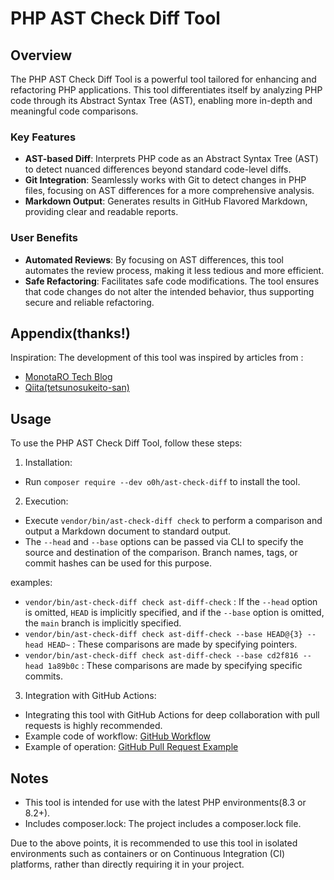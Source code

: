 # PHP AST Check Diff Tool

## Overview

The PHP AST Check Diff Tool is a powerful  tool tailored for enhancing and refactoring PHP applications.
This tool differentiates itself by analyzing PHP code through its Abstract Syntax Tree (AST), enabling more in-depth and meaningful code comparisons.

### Key Features
- **AST-based Diff**: Interprets PHP code as an Abstract Syntax Tree (AST) to detect nuanced differences beyond standard code-level diffs.
- **Git Integration**: Seamlessly works with Git to detect changes in PHP files, focusing on AST differences for a more comprehensive analysis.
- **Markdown Output**: Generates results in GitHub Flavored Markdown, providing clear and readable reports.

### User Benefits
- **Automated Reviews**: By focusing on AST differences, this tool automates the review process, making it less tedious and more efficient.
- **Safe Refactoring**: Facilitates safe code modifications. The tool ensures that code changes do not alter the intended behavior, thus supporting secure and reliable refactoring.

## Appendix(thanks!)
Inspiration:
The development of this tool was inspired by articles from :

- [MonotaRO Tech Blog](https://tech-blog.monotaro.com/entry/2018/09/26/142451)
- [Qiita(tetsunosukeito-san)](https://qiita.com/tetsunosukeito/items/c0e99a120414de226480)

## Usage
To use the PHP AST Check Diff Tool, follow these steps:

1. Installation:
- Run `composer require --dev o0h/ast-check-diff` to install the tool.

2. Execution:
- Execute `vendor/bin/ast-check-diff check` to perform a comparison and output a Markdown document to standard output.
- The `--head` and `--base` options can be passed via CLI to specify the source and destination of the comparison. Branch names, tags, or commit hashes can be used for this purpose.

 examples:
- `vendor/bin/ast-check-diff check ast-diff-check` : If the `--head` option is omitted, `HEAD` is implicitly specified, and if the `--base` option is omitted, the `main` branch is implicitly specified.
- `vendor/bin/ast-check-diff check ast-diff-check --base HEAD@{3} --head HEAD~` : These comparisons are made by specifying pointers.
- `vendor/bin/ast-check-diff check ast-diff-check --base cd2f816 --head 1a89b0c` : These comparisons are made by specifying specific commits.

3. Integration with GitHub Actions:
 - Integrating this tool with GitHub Actions for deep collaboration with pull requests is highly recommended.
 - Example code of workflow: [GitHub Workflow](https://github.com/o0h/php-ast-check-diff/blob/main/.github/workflows/php-ast-check-diff.yml)
 - Example of operation: [GitHub Pull Request Example](https://github.com/o0h/php-ast-check-diff/pull/5#issuecomment-1867274471)

## Notes
- This tool is intended for use with the latest PHP environments(8.3 or 8.2+).
- Includes composer.lock: The project includes a composer.lock file.

Due to the above points, it is recommended to use this tool in isolated environments such as containers or on Continuous Integration (CI) platforms, rather than directly requiring it in your project.
